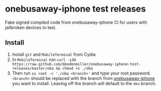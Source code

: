 # onebusaway-iphone test releases #

Fake signed compiled code from onebusaway-iphone CI for users with jailbroken devices to test.

## Install ##
1. Install `git` and `MobileTerminal` from Cydia
2. In `MobileTerminal` run `curl -LOk https://raw.github.com/bbodenmiller/onebusaway-iphone-test-releases/master/oba && chmod +x ./oba`
3. Then run `su root -c './oba <branch>'` and type your root password. `<branch>` should be replaced with the branch from [onebusaway-iphone](https://github.com/OneBusAway/onebusaway-iphone) you want to install. Leaving off the branch will default to the `dev` branch.
